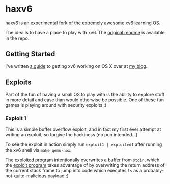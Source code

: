 # haxv6

haxv6 is an experimental fork of the extremely awesome [xv6][xv6] learning OS.

The idea is to have a place to play with xv6. The [original readme][xv6_readme] is available in
the repo.

## Getting Started

I've written [a guide][xv6_blog] to getting xv6 working on OS X over at [my blog][blog].

## Exploits

Part of the fun of having a small OS to play with is the ability to explore stuff in more
detail and ease than would otherwise be possible. One of these fun games is playing around with
security exploits :)

### Exploit 1

This is a simple buffer overflow exploit, and in fact my first ever attempt at writing an
exploit, so forgive the hackiness (no pun intended...)

To see the exploit in action simply run `exploit1 | exploited1` after running the xv6 shell via
`make qemu-nox`.

The [exploited program][exploited1] intentionally overwrites a buffer from `stdin`, which the
[exploit program][exploit1] takes advantage of by overwriting the return address of the
current stack frame to jump into code which executes `ls` as a probably-not-quite-malicious
payload :)

[blog]:http://blog.ljs.io
[exploit1]:/exploit1.c
[exploited1]:/exploited1.c
[xv6]:http://pdos.csail.mit.edu/6.828/2012/xv6.html
[xv6_blog]:http://blog.ljs.io/post/71424794630/xv6
[xv6_readme]:/README.XV6
